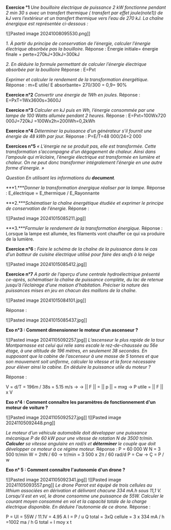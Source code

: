 **Exercice °1**
*Une bouilloire électrique de puissance 2 kW fonctionne pendant 2 min 30 s avec un transfert thermique ( transfert par effet joule(note1)) de kJ vers l’extérieur et un transfert thermique vers l’eau de 270 kJ.
La chaîne énergique est représentée ci-dessous :*

![[Pasted image 20241008095530.png]]

*1. À partir du principe de conservation de l’énergie, calculer l’énergie électrique absorbée pas la bouilloire.*
Réponse : 
Énergie initiale= énergie finale + perte=270kJ+30kJ=300kJ

*2. En déduire la formule permettant de calculer l’énergie électrique absorbée par la bouilloire*
 Réponse : 
 E=Pxt

*Exprimer et calculer le rendement de la transformation énergétique.*
Réponse : 
m=E utile/ E absorbante= 270/300 = 0,9= 90%

**Exercice n°2**
*Convertir une énergie de 1Wh en joules.*
Réponse : 
E=PxT=1Wx3600s=3600J

**Exercice n°3**
*Calculer en kJ puis en Wh, l’énergie consommée par une lampe de 100 Watts allumée pendant 2 heures.*
Réponse : 
E=Pxt=100Wx720 000J=720kJ
     =100Wx2h=200lWh=0,2kWh

**Exercice n°4**
*Déterminer la puissance d’un générateur s’il fournit une énergie de 48 kWh par jour.*
 Réponse : 
 P=E/T=48 000/24=2 000

**Exercices n°5**
*« L’énergie ne se produit pas, elle est transformée. Cette transformation s’accompagne d’un dégagement de chaleur. Ainsi dans l’ampoule qui m’éclaire, l’énergie électrique est transformée en lumière et chaleur. On ne peut donc transformer intégralement l’énergie en une autre forme d’énergie. »*

*Question*
*En utilisant les informations du **document**.*

***1.****Donner la transformation énergique réaliser par la lampe.*
Réponse :
E_électrique = E_thermique / E_Rayonnante 

***2.****Schématiser la chaîne énergétique étudiée et exprimer le principe de conservation de l’énergie.*
Réponse : 

![[Pasted image 20241015085211.jpg]]

***3.****Formuler le rendement de la transformation énergique.*
Réponse : 
Lorsque la lampe est allumée, les filaments vont chauffer ce qui va produire de la lumière.

**Exercice n°6 :**
*Faire le schéma de la chaîne de la puissance dans le cas d’un batteur de cuisine électrique utilisé pour faire des œufs à la neige*

![[Pasted image 20241015085412.jpg]]

**Exercice n°7**
*A partir de l’aperçu d’une centrale hydroélectrique présenté ce-après, schématiser la chaîne de puissance complète, du lac de retenue jusqu’à l’éclairage d’une maison d’habitation. Préciser la nature des puissances mises en jeu en chacun des maillons de la chaîne.*

![[Pasted image 20241015084101.jpg]]

Réponse : 

![[Pasted image 20241015085437.jpg]]

**Exo n°3 : Comment dimensionner le moteur d’un ascenseur ?**

![[Pasted image 20241105092257.jpg]]
*L’ascenseur le plus rapide de la tour Montparnasse est celui*
*qui relie sans escale le rez-de-chaussée au 56e étage, à*
*une altitude de 196 mètres, en seulement 38 secondes.*
*En supposant que la cabine de l’ascenseur à une masse de 5* 
*tonnes et que son mouvement soit uniforme, calculer la*
*vitesse et la force nécessaire pour éléver ainsi la cabine. En*
*déduire la puissance utile du moteur ?*

Réponse : 

V = d/T = 196m / 38s = 5.15 m/s
  ->        ->
|| F || = || p || = mxg
        ->
P utile = || F || x V

**Exo n°4 : Comment connaître les paramètres de fonctionnement d'un moteur de voiture ?**

![[Pasted image 20241105092527.jpg]]
![[Pasted image 20241105092448.png]]


*Le moteur d’un véhicule automobile doit développer une*
*puissance mécanique P de 60 kW pour une vitesse de*
*rotation N de 3500 tr/min.*
***Calculer** sa vitesse angulaire en rad/s et **déterminer** le couple*
*que doit développer ce moteur à ce régime moteur.*
Réponse : 
P = 60 000 W
N = 3 500 tr/min
W = 2πN / 60 -> tr/min = 3 500 x 2π / 60 rad/d
P = Cw -> Ç = P / w

**Exo n° 5 : Comment connaître l'autonomie d'un drone ?**

![[Pasted image 20241105092341.jpg]]
![[Pasted image 20241105093557.png]]
*Le drone Parrot est équipé de trois cellules au lithium*
*associées en dérivation et délivrant chacune 334 mA.h*
*sous 11,1 V.*
*Lorsqu’il est en vol, le drone consomme une puissance de*
*55W.*
*Calculer le courant moyen consommé en vol et la capacité*
*totale de la charge électrique disponible. En déduire*
*l'autonomie de ce drone.*
Réponse : 

P = UI = 55W / 11.1V = 4.95 A
I = P / u
Q total = 3xQ cellule
       =  3 x 334 mA / h
       =1002 ma / h
G total = I moy x t

